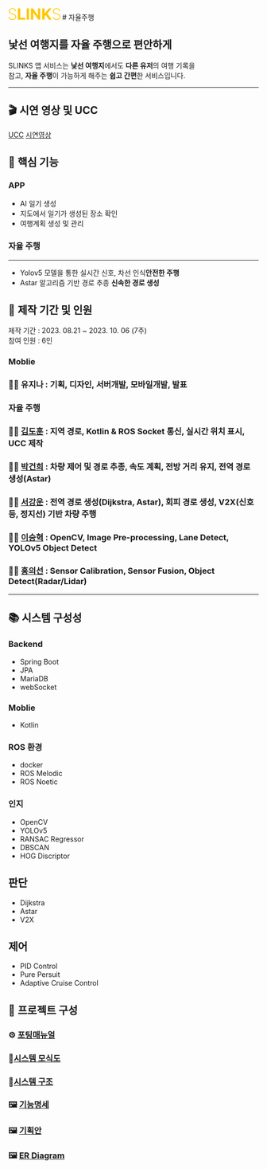 <img src="ssafy_app/googlemap/app/src/main/res/drawable/logo_yellow.png" height="24"> # 자율주행

## 낯선 여행지를 자율 주행으로 편안하게
SLINKS 앱 서비스는 <strong>낯선 여행지</strong>에서도 <strong>다른 유저</strong>의 여행 기록을<br>
참고, <strong>자율 주행</strong>이 가능하게 해주는 <strong>쉽고 간편</strong>한 서비스입니다.

- - -

## 🎬 시연 영상 및 UCC
[UCC](https://drive.google.com/file/d/1JkjbP2QPGlyhCTZMykJQ7qb9ioyMHimS/view?usp=sharing)
[시연영상](https://drive.google.com/file/d/1ykUax0QnmBkUvWOW1vizO9ojfq1g2f5N/view?usp=sharing)

## 🔑 핵심 기능

### APP
- AI 일기 생성
- 지도에서 일기가 생성된 장소 확인
- 여행계획 생성 및 관리


### 자율 주행
- - - 
- Yolov5 모델을 통한 실시간 신호, 차선 인식<b>안전한 주행</b>
- Astar 알고리즘 기반 경로 추종 <b>신속한 경로 생성</b>


## 📆 제작 기간 및 인원
제작 기간 : 2023. 08.21 ~ 2023. 10. 06 (7주) <br/>
참여 인원 : 6인

### Moblie
### 👩‍💻 유지나 : 기획, 디자인, 서버개발, 모바일개발, 발표
### 자율 주행
### 👨‍💻 [김도훈](https://github.com/donny0331) : 지역 경로, Kotlin & ROS Socket 통신, 실시간 위치 표시, UCC 제작
### 👨‍💻 [박건희](https://github.com/geon4415) : 차량 제어 및 경로 추종, 속도 계획, 전방 거리 유지, 전역 경로 생성(Astar)
### 👨‍💻 [서강운](https://github.com/sku379829) : 전역 경로 생성(Dijkstra, Astar), 회피 경로 생성, V2X(신호등, 정지선) 기반 차량 주행
### 👨‍💻 [이승혁](https://github.com/leeseunghyuk0228) : OpenCV, Image Pre-processing, Lane Detect, YOLOv5 Object Detect
### 👨‍💻 [홍의선](https://github.com/hon3538) : Sensor Calibration, Sensor Fusion, Object Detect(Radar/Lidar)

- - - 

## 📚 시스템 구성성


### Backend
- Spring Boot
- JPA
- MariaDB
- webSocket

### Moblie
- Kotlin

### ROS 환경
- docker
- ROS Melodic
- ROS Noetic

### 인지
- OpenCV
- YOLOv5
- RANSAC Regressor
- DBSCAN 
- HOG Discriptor

## 판단
- Dijkstra
- Astar
- V2X

## 제어
- PID Control
- Pure Persuit
- Adaptive Cruise Control

## 🔎 프로젝트 구성

### ⚙ [포팅매뉴얼](./exec/Porting_Manual.pdf)
### 🔗[시스템 모식도](./exec/시스템모식도.png)
### 🔗[시스템 구조](./exec/Directory_Tree.txt)
### 🖼 [기능명세](./exec/기능명세서.pdf)
### 🖼 [기획안](./exec/기획안.pdf)
### 🖼 [ER Diagram](./exec/ERD.png)


